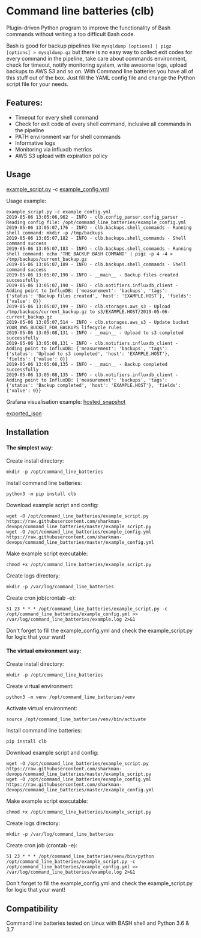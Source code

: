 # Command line batteries (clb)
Plugin-driven Python program to improve the functionality of Bash commands without writing a too difficult Bash code.

Bash is good for backup pipelines like `mysqldump [options] | pigz [options] > mysqldump.gz` but there is no easy way to collect exit codes for every command in the pipeline, take care about commands environment, check for timeout, notify monitoring system, write awesome logs, upload backups to AWS S3 and so on. With Command line batteries you have all of this stuff out of the box. Just fill the YAML config file and change the Python script file for your needs.

## Features:
- Timeout for every shell command
- Check for exit code of every shell command, inclusive all commands in the pipeline
- PATH environment var for shell commands
- Informative logs
- Monitoring via influxdb metrics
- AWS S3 upload with expiration policy

## Usage
[example_script.py](example_script.py) -c [example_config.yml](example_config.yml)

Usage example:
```
example_script.py -c example_config.yml
2019-05-06 13:05:06,962 - INFO - clb.config_parser.config_parser - Reading config file: /opt/command_line_batteries/example_config.yml
2019-05-06 13:05:07,176 - INFO - clb.backups.shell_commands - Running shell command: mkdir -p /tmp/backups
2019-05-06 13:05:07,182 - INFO - clb.backups.shell_commands - Shell command success
2019-05-06 13:05:07,183 - INFO - clb.backups.shell_commands - Running shell command: echo 'THE BACKUP BASH COMMAND' | pigz -p 4 -4 > /tmp/backups/current_backup.gz
2019-05-06 13:05:07,189 - INFO - clb.backups.shell_commands - Shell command success
2019-05-06 13:05:07,190 - INFO - __main__ - Backup files created successfully
2019-05-06 13:05:07,190 - INFO - clb.notifiers.influxdb_client - Adding point to InfluxDB: {'measurement': 'backups', 'tags': {'status': 'Backup files created', 'host': 'EXAMPLE.HOST'}, 'fields': {'value': 0}}
2019-05-06 13:05:07,199 - INFO - clb.storages.aws_s3 - Upload /tmp/backups/current_backup.gz to s3/EXAMPLE.HOST/2019-05-06-current_backup.gz
2019-05-06 13:05:07,514 - INFO - clb.storages.aws_s3 - Update bucket YOUR_AWS_BUCKET_FOR_BACKUPS lifecycle rules
2019-05-06 13:05:08,131 - INFO - __main__ - Upload to s3 completed successfully
2019-05-06 13:05:08,131 - INFO - clb.notifiers.influxdb_client - Adding point to InfluxDB: {'measurement': 'backups', 'tags': {'status': 'Upload to s3 completed', 'host': 'EXAMPLE.HOST'}, 'fields': {'value': 0}}
2019-05-06 13:05:08,135 - INFO - __main__ - Backup completed successfully
2019-05-06 13:05:08,135 - INFO - clb.notifiers.influxdb_client - Adding point to InfluxDB: {'measurement': 'backups', 'tags': {'status': 'Backup completed', 'host': 'EXAMPLE.HOST'}, 'fields': {'value': 0}}
```
Grafana visualisation example:
[hosted_snapshot](https://snapshot.raintank.io/dashboard/snapshot/Dw3pSX5NL3yXlZPXMv37872R12mEsTQg)

[exported_json](grafana/backups_dashboard_example.json)

## Installation
#### The simplest way:
Create install directory:
```
mkdir -p /opt/command_line_batteries
```

Install command line batteries:
```
python3 -m pip install clb
```

Download example script and config:
```
wget -O /opt/command_line_batteries/example_script.py https://raw.githubusercontent.com/sharkman-devops/command_line_batteries/master/example_script.py
wget -O /opt/command_line_batteries/example_config.yml https://raw.githubusercontent.com/sharkman-devops/command_line_batteries/master/example_config.yml
```

Make example script executable:
```
chmod +x /opt/command_line_batteries/example_script.py
```

Create logs directory:
```
mkdir -p /var/log/command_line_batteries
```

Create cron job(crontab -e):
```
51 23 * * * /opt/command_line_batteries/example_script.py -c /opt/command_line_batteries/example_config.yml >> /var/log/command_line_batteries/example.log 2>&1
```
Don't forget to fill the example_config.yml and check the example_script.py for logic that your want!

#### The virtual environment way:
Create install directory:
```
mkdir -p /opt/command_line_batteries
```

Create virtual environment:
```
python3 -m venv /opt/command_line_batteries/venv
```

Activate virtual environment:
```
source /opt/command_line_batteries/venv/bin/activate
```

Install command line batteries:
```
pip install clb
```

Download example script and config:
```
wget -O /opt/command_line_batteries/example_script.py https://raw.githubusercontent.com/sharkman-devops/command_line_batteries/master/example_script.py
wget -O /opt/command_line_batteries/example_config.yml https://raw.githubusercontent.com/sharkman-devops/command_line_batteries/master/example_config.yml
```

Make example script executable:
```
chmod +x /opt/command_line_batteries/example_script.py
```

Create logs directory:
```
mkdir -p /var/log/command_line_batteries
```

Create cron job (crontab -e):
```
51 23 * * * /opt/command_line_batteries/venv/bin/python /opt/command_line_batteries/example_script.py -c /opt/command_line_batteries/example_config.yml >> /var/log/command_line_batteries/example.log 2>&1
```
Don't forget to fill the example_config.yml and check the example_script.py for logic that your want!


## Compatibility
Command line batteries tested on Linux with BASH shell and Python 3.6 & 3.7
